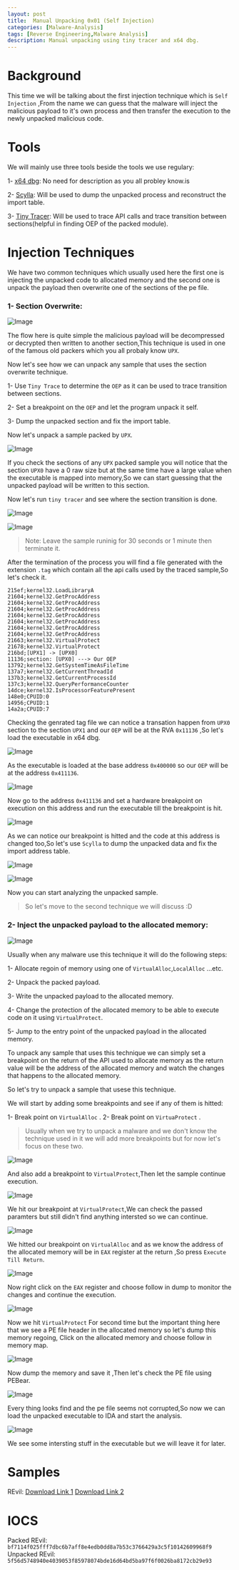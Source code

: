 ```yaml
---
layout: post
title:  Manual Unpacking 0x01 (Self Injection)
categories: [Malware-Analysis]
tags: [Reverse Engineering,Malware Analysis]
description: Manual unpacking using tiny tracer and x64 dbg.
---
```

# Background
This time we will be talking about the first injection technique which is `Self Injection` ,From the name we can guess that the malware will inject the malicious payload to it's own process and then transfer the execution to the newly unpacked malicious code.

# Tools
We will mainly use three tools beside the tools we use regulary:

1- [x64 dbg](https://x64dbg.com/): No need for description as you all probley know.is 

2- [Scylla](https://github.com/NtQuery/Scylla): Will be used to dump the unpacked process and reconstruct the import table.

3- [Tiny Tracer](https://github.com/hasherezade/tiny_tracer): Will be used to trace API calls and trace transition between sections(helpful in finding OEP of the packed module).

# Injection Techniques
We have two common techniques which usually used here the first one is injecting the unpacked code to allocated memory and the second one is unpack the payload then overwrite one of the sections of the pe file.

### 1- Section Overwrite:


![Image](https://github.com/joezid/joezid.github.io/raw/main/Images/Manual%20unpacking/packing_dia2.png)

The flow here is quite simple the malicious payload will be decompressed or decrypted then written to another section,This technique is used in one of the famous old packers which you all probaly know `UPX`.

Now let's see how we can unpack any sample that uses the section overwrite technique.

1- Use `Tiny Trace` to determine the `OEP` as it can be used to trace transition between sections.

2- Set a breakpoint on the `OEP` and let the program unpack it self.

3- Dump the unpacked section and fix the import table.

Now let's unpack a sample packed by `UPX`.

![Image](https://github.com/joezid/joezid.github.io/raw/main/Images/Manual%20unpacking/up.PNG)

If you check the sections of any `UPX` packed sample you will notice that the section `UPX0` have a 0 raw size but at the same time have a large value when the executable is mapped into memory,So we can start guessing that the unpacked payload will be written to this section.

Now let's run `tiny tracer` and see where the section transition is done.

![Image](https://github.com/joezid/joezid.github.io/raw/main/Images/Manual%20unpacking/rn_p.png)

![Image](https://github.com/joezid/joezid.github.io/raw/main/Images/Manual%20unpacking/p_2.PNG)


> Note: Leave the sample runinig for 30 seconds or 1 minute then terminate it.

After the termination of the process you will find a file generated with the extension `.tag` which contain all the api calls used by the traced sample,So let's check it.

```
215ef;kernel32.LoadLibraryA
21604;kernel32.GetProcAddress
21604;kernel32.GetProcAddress
21604;kernel32.GetProcAddress
21604;kernel32.GetProcAddress
21604;kernel32.GetProcAddress
21604;kernel32.GetProcAddress
21604;kernel32.GetProcAddress
21663;kernel32.VirtualProtect
21678;kernel32.VirtualProtect
216bd;[UPX1] -> [UPX0]
11136;section: [UPX0] ---> Our OEP
13792;kernel32.GetSystemTimeAsFileTime
137a7;kernel32.GetCurrentThreadId
137b3;kernel32.GetCurrentProcessId
137c3;kernel32.QueryPerformanceCounter
14dce;kernel32.IsProcessorFeaturePresent
148e0;CPUID:0
14956;CPUID:1
14a2a;CPUID:7
```
Checking the genrated tag file we can notice a transation happen from `UPX0` section to the section `UPX1` and our `OEP` will be at the RVA `0x11136` ,So let's load the executable in x64 dbg.


![Image](https://github.com/joezid/joezid.github.io/raw/main/Images/Manual%20unpacking/bas.png)

As the executable is loaded at the base address `0x400000` so our `OEP` will be at the address `0x411136`.

![Image](https://github.com/joezid/joezid.github.io/raw/main/Images/Manual%20unpacking/add.png)

Now go to the address `0x411136` and set a hardware breakpoint on execution on this address and run the executable till the breakpoint is hit.

![Image](https://github.com/joezid/joezid.github.io/raw/main/Images/Manual%20unpacking/unp_1.PNG)

As we can notice our breakpoint is hitted and the code at this address is changed too,So let's use `Scylla` to dump the unpacked data and fix the import address table.

![Image](https://github.com/joezid/joezid.github.io/raw/main/Images/Manual%20unpacking/dump_1.png)


![Image](https://github.com/joezid/joezid.github.io/raw/main/Images/Manual%20unpacking/dump_3.png)

Now you can start analyzing the unpacked sample.


> So let's move to the second technique we will discuss :D


### 2- Inject the unpacked payload to the allocated memory:


![Image](https://github.com/joezid/joezid.github.io/raw/main/Images/Manual%20unpacking/vir.gif)


Usually when any malware use this technique it will do the following steps:

1- Allocate regoin of memory using one of `VirtualAlloc`,`LocalAlloc` ...etc.

2- Unpack the packed payload.

3- Write the unpacked payload to the allocated memory.

4- Change the protection of the allocated memory to be able to execute code on it using `VirtualProtect`. 

5- Jump to the entry point of the unpacked payload in the allocated memory.

To unpack any sample that uses this technique we can simply set a breakpoint on the return of the API used to allocate memory as the return value will be the address of the allocated memory and watch the changes that happens to the allocated memory.

So let's try to unpack a sample that usese this technique.

We will start by adding some breakpoints and see if any of them is hitted:

1- Break point on `VirtualAlloc` .
2- Break point on `VirtuaProtect` .

> Usually when we try to unpack a malware and we don't know the technique used in it we will add more breakpoints but for now let's focus on these two.


![Image](https://github.com/joezid/joezid.github.io/raw/main/Images/Manual%20unpacking/bp_vir.PNG)

And also add a breakpoint to `VirtualProtect`,Then let the sample continue execution.

![Image](https://github.com/joezid/joezid.github.io/raw/main/Images/Manual%20unpacking/vir_vp.PNG)

We hit our breakpoint at `VirtualProtect`,We can check the passed paramters but still didn't find anything intersted so we can continue.

![Image](https://github.com/joezid/joezid.github.io/raw/main/Images/Manual%20unpacking/alloc.PNG)

We hitted our breakpoint on `VirtualAlloc` and as we know the address of the allocated memory will be in `EAX` register at the return ,So press `Execute Till Return`.

![Image](https://github.com/joezid/joezid.github.io/raw/main/Images/Manual%20unpacking/alloc_2.PNG)

Now right click on the `EAX` register and choose follow in dump to monitor the changes and continue the execution.

![Image](https://github.com/joezid/joezid.github.io/raw/main/Images/Manual%20unpacking/vp_2.PNG)

Now we hit `VirtualProtect` For second time but the important thing here that we see a PE file header in the allocated memory so let's dump this memory regoing, Click on the allocated memory and choose follow in memory map.

![Image](https://github.com/joezid/joezid.github.io/raw/main/Images/Manual%20unpacking/dmp.png)

Now dump the memory and save it ,Then let's check the PE file using PEBear.

![Image](https://github.com/joezid/joezid.github.io/raw/main/Images/Manual%20unpacking/bp_e.PNG)

Every thing looks find and the pe file seems not corrupted,So now we can load the unpacked executable to IDA and start the analysis.

![Image](https://github.com/joezid/joezid.github.io/raw/main/Images/Manual%20unpacking/rev_fin.PNG)

We see some intersting stuff in the executable but we will leave it for later.

# Samples

REvil: [Download Link 1](https://app.any.run/tasks/e163502e-3334-46d9-aeb7-e5c925b64af7/)
       [Download Link 2](https://malshare.com/sample.php?action=detail&hash=61c19e7ce627da9b5004371f867a47d3)       

# IOCS

Packed REvil:   `bf7114f025fff7dbc6b7aff8e4edb0dd8a7b53c3766429a3c5f10142609968f9`
Unpacked REvil: `5f56d5748940e4039053f85978074bde16d64bd5ba97f6f0026ba8172cb29e93`









